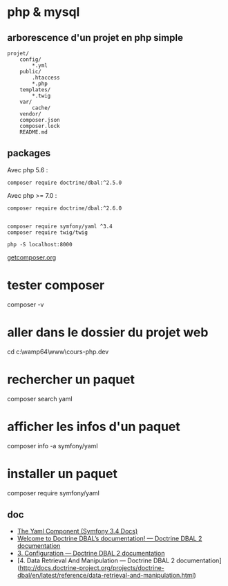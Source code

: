 # php & mysql

## arborescence d'un projet en php simple

    projet/
        config/
            *.yml
        public/
            .htaccess
            *.php
        templates/
            *.twig
        var/
            cache/
        vendor/
        composer.json
        composer.lock
        README.md

## packages

Avec php 5.6 :

    composer require doctrine/dbal:^2.5.0

Avec php >= 7.0 :

    composer require doctrine/dbal:^2.6.0


    composer require symfony/yaml ^3.4
    composer require twig/twig

    php -S localhost:8000

[getcomposer.org](https://getcomposer.org/)

# tester composer

composer -v

# aller dans le dossier du projet web
cd c:\wamp64\www\cours-php.dev

# rechercher un paquet
composer search yaml

# afficher les infos d'un paquet
composer info -a symfony/yaml

# installer un paquet
composer require symfony/yaml

## doc

- [The Yaml Component (Symfony 3.4 Docs)](http://symfony.com/doc/3.4/components/yaml.html)
- [Welcome to Doctrine DBAL’s documentation! — Doctrine DBAL 2 documentation](http://docs.doctrine-project.org/projects/doctrine-dbal/en/latest/)
- [3. Configuration — Doctrine DBAL 2 documentation](http://docs.doctrine-project.org/projects/doctrine-dbal/en/latest/reference/configuration.html)
- [4. Data Retrieval And Manipulation — Doctrine DBAL 2 documentation] (http://docs.doctrine-project.org/projects/doctrine-dbal/en/latest/reference/data-retrieval-and-manipulation.html)
